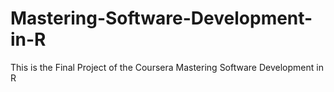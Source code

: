 # Mastering-Software-Development-in-R
This is the Final Project of the  Coursera Mastering Software Development in R
